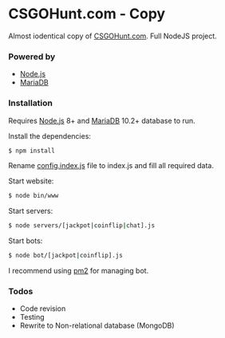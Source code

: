 # CSGOHunt.com - Copy

Almost iodentical copy of [CSGOHunt.com](https://www.csgohunt.com/). Full NodeJS project.

### Powered by

* [Node.js](http://nodejs.org)
* [MariaDB](https://mariadb.org/)

### Installation

Requires [Node.js](https://nodejs.org/) 8+ and [MariaDB](https://mariadb.org/) 10.2+ database to run.

Install the dependencies:

```sh
$ npm install
```

Rename [config.index.js](https://github.com/Baterka/CSGOHunt.com-Copy/blob/master/config/index.example.js) file to index.js and fill all required data.

Start website:

```sh
$ node bin/www
```

Start servers:

```sh
$ node servers/[jackpot|coinflip|chat].js
```

Start bots:

```sh
$ node bot/[jackpot|coinflip].js
```

I recommend using [pm2](https://github.com/Unitech/pm2) for managing bot.

### Todos
 - Code revision
 - Testing
 - Rewrite to Non-relational database (MongoDB)